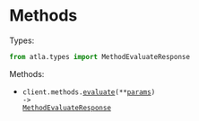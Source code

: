 # Methods

Types:

```python
from atla.types import MethodEvaluateResponse
```

Methods:

- <code title="post /v1/evaluate">client.methods.<a href="./src/atla/resources/methods.py">evaluate</a>(\*\*<a href="src/atla/types/method_evaluate_params.py">params</a>) -> <a href="./src/atla/types/method_evaluate_response.py">MethodEvaluateResponse</a></code>
